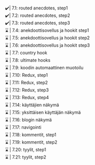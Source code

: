 ✔️| 7.1: routed anecdotes, step1 <br>
✔️| 7.2: routed anecdotes, step2 <br>
✔️| 7.3: routed anecdotes, step3 <br>
⌛ | 7.4: anekdoottisovellus ja hookit step1 <br>
⌛ | 7.5: anekdoottisovellus ja hookit step2 <br>
⌛ | 7.6: anekdoottisovellus ja hookit step3 <br>
⌛ | 7.7: country hook <br>
⌛ | 7.8: ultimate hooks <br>
⌛ | 7.9: koodin automaattinen muotoilu <br>
⌛ | 7.10: Redux, step1 <br>
⌛ | 7.11: Redux, step2 <br>
⌛ | 7.12: Redux, step3 <br>
⌛ | 7.13: Redux, step4 <br>
⌛ | 7.14: käyttäjien näkymä <br>
⌛ | 7.15: yksittäisen käyttäjän näkymä <br>
⌛ | 7.16: blogin näkymä <br>
⌛ | 7.17: navigointi <br>
⌛ | 7.18: kommentit, step1 <br>
⌛ | 7.19: kommentit, step2 <br>
⌛ | 7.20: tyylit, step1 <br>
⌛ | 7.21: tyylit, step2 <br>
